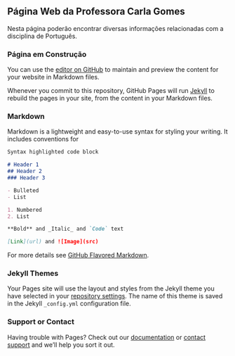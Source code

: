 <link rel="icon" href="https://raw.githubusercontent.com/palavrasetics/AEAmareleja/main/docs/ae.ico">

## Página Web da Professora Carla Gomes

Nesta página poderão encontrar diversas informações relacionadas com a disciplina de Português.

### Página em Construção ###

You can use the [editor on GitHub](https://github.com/profcarlagomes/Pagina-Web-da-Professora-Carla-Gomes/edit/main/docs/index.md) to maintain and preview the content for your website in Markdown files.

Whenever you commit to this repository, GitHub Pages will run [Jekyll](https://jekyllrb.com/) to rebuild the pages in your site, from the content in your Markdown files.

### Markdown

Markdown is a lightweight and easy-to-use syntax for styling your writing. It includes conventions for

```markdown
Syntax highlighted code block

# Header 1
## Header 2
### Header 3

- Bulleted
- List

1. Numbered
2. List

**Bold** and _Italic_ and `Code` text

[Link](url) and ![Image](src)
```

For more details see [GitHub Flavored Markdown](https://guides.github.com/features/mastering-markdown/).

### Jekyll Themes

Your Pages site will use the layout and styles from the Jekyll theme you have selected in your [repository settings](https://github.com/profcarlagomes/Pagina-Web-da-Professora-Carla-Gomes/settings). The name of this theme is saved in the Jekyll `_config.yml` configuration file.

### Support or Contact

Having trouble with Pages? Check out our [documentation](https://docs.github.com/categories/github-pages-basics/) or [contact support](https://github.com/contact) and we’ll help you sort it out.
